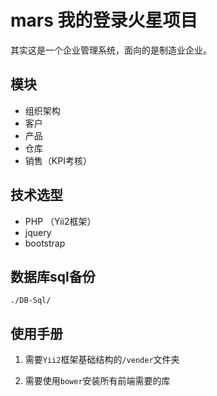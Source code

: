 # mars 我的登录火星项目

其实这是一个企业管理系统，面向的是制造业企业。

## 模块
* 组织架构
* 客户
* 产品
* 仓库
* 销售（KPI考核）

## 技术选型
* PHP （Yii2框架）
* jquery
* bootstrap

## 数据库sql备份
`./DB-Sql/`

## 使用手册

1. 需要`Yii2`框架基础结构的`/vender`文件夹

2. 需要使用`bower`安装所有前端需要的库
